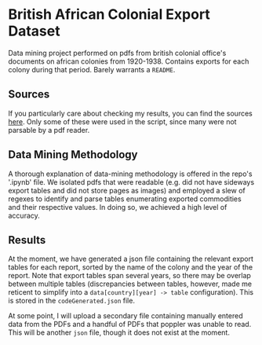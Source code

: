 # British African Colonial Export Dataset
Data mining project performed on pdfs from british colonial office's documents on african colonies from 1920-1938. Contains exports for each colony during that period. Barely warrants a `README`.

## Sources

If you particularly care about checking my results, you can find the sources [here](https://archive.org/search.php?query=creator%3A%22Great+Britain.+Colonial+Office%22&and%5B%5D=year%3A%221938%22&and%5B%5D=year%3A%221937%22&and%5B%5D=year%3A%221936%22&and%5B%5D=year%3A%221935%22&and%5B%5D=year%3A%221934%22&and%5B%5D=year%3A%221933%22&and%5B%5D=year%3A%221932%22&and%5B%5D=year%3A%221931%22&and%5B%5D=year%3A%221930%22&and%5B%5D=year%3A%221929%22&and%5B%5D=year%3A%221927%22&and%5B%5D=year%3A%221922%22&and%5B%5D=year%3A%221921%22&and%5B%5D=year%3A%221920%22&page=2). Only some of these were used in the script, since many were not parsable by a pdf reader.


## Data Mining Methodology

A thorough explanation of data-mining methodology is offered in the repo's '.ipynb' file. We isolated pdfs that were readable (e.g. did not have sideways export tables and did not store pages as images) and employed a slew of regexes to identify and parse tables enumerating exported commodities and their respective values. In doing so, we achieved a high level of accuracy.

## Results

At the moment, we have generated a json file containing the relevant export tables for each report, sorted by the name of the colony and the year of the report. Note that export tables span several years, so there may be overlap between multiple tables (discrepancies between tables, however, made me reticent to simplify into a `data[country][year] -> table` configuration). This is stored in the `codeGenerated.json` file.

At some point, I will upload a secondary file containing manually entered data from the PDFs and a handful of PDFs that poppler was unable to read. This will be another `json` file, though it does not exist at the moment.
